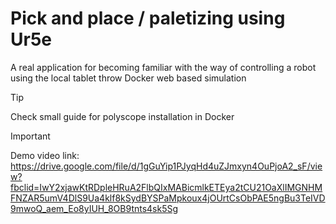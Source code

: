 # Pick and place / paletizing using Ur5e
A real application for becoming familiar with the way of controlling a robot using the local tablet throw Docker web based simulation

>[!TIP] 
>Check small guide for polyscope installation in Docker

> [!IMPORTANT]
> Demo video link:
>https://drive.google.com/file/d/1gGuYip1PJyqHd4uZJmxyn4OuPjoA2_sF/view?fbclid=IwY2xjawKtRDpleHRuA2FlbQIxMABicmlkETEya2tCU21OaXlIMGNHMFNZAR5umV4DlS9Ua4klf8kSydBYSPaMpkoux4jOUrtCsObPAE5ngBu3TeIVD9mwoQ_aem_Eo8yIUH_8OB9tnts4sk5Sg
